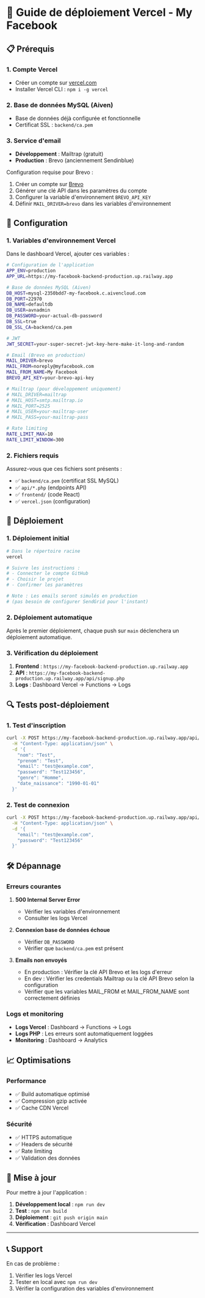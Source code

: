 # 🚀 Guide de déploiement Vercel - My Facebook

## 📋 Prérequis

### 1. **Compte Vercel**

- Créer un compte sur [vercel.com](https://vercel.com)
- Installer Vercel CLI : `npm i -g vercel`

### 2. **Base de données MySQL (Aiven)**

- Base de données déjà configurée et fonctionnelle
- Certificat SSL : `backend/ca.pem`

### 3. **Service d'email**

- **Développement** : Mailtrap (gratuit)
- **Production** : Brevo (anciennement Sendinblue)

Configuration requise pour Brevo :

1. Créer un compte sur [Brevo](https://www.brevo.com/)
2. Générer une clé API dans les paramètres du compte
3. Configurer la variable d'environnement `BREVO_API_KEY`
4. Définir `MAIL_DRIVER=brevo` dans les variables d'environnement

## 🔧 Configuration

### 1. **Variables d'environnement Vercel**

Dans le dashboard Vercel, ajouter ces variables :

```bash
# Configuration de l'application
APP_ENV=production
APP_URL=https://my-facebook-backend-production.up.railway.app

# Base de données MySQL (Aiven)
DB_HOST=mysql-2350bdd7-my-facebook.c.aivencloud.com
DB_PORT=22970
DB_NAME=defaultdb
DB_USER=avnadmin
DB_PASSWORD=your-actual-db-password
DB_SSL=true
DB_SSL_CA=backend/ca.pem

# JWT
JWT_SECRET=your-super-secret-jwt-key-here-make-it-long-and-random

# Email (Brevo en production)
MAIL_DRIVER=brevo
MAIL_FROM=noreply@myfacebook.com
MAIL_FROM_NAME=My Facebook
BREVO_API_KEY=your-brevo-api-key

# Mailtrap (pour développement uniquement)
# MAIL_DRIVER=mailtrap
# MAIL_HOST=smtp.mailtrap.io
# MAIL_PORT=2525
# MAIL_USER=your-mailtrap-user
# MAIL_PASS=your-mailtrap-pass

# Rate limiting
RATE_LIMIT_MAX=10
RATE_LIMIT_WINDOW=300
```

### 2. **Fichiers requis**

Assurez-vous que ces fichiers sont présents :

- ✅ `backend/ca.pem` (certificat SSL MySQL)
- ✅ `api/*.php` (endpoints API)
- ✅ `frontend/` (code React)
- ✅ `vercel.json` (configuration)

## 🚀 Déploiement

### 1. **Déploiement initial**

```bash
# Dans le répertoire racine
vercel

# Suivre les instructions :
# - Connecter le compte GitHub
# - Choisir le projet
# - Confirmer les paramètres

# Note : Les emails seront simulés en production
# (pas besoin de configurer SendGrid pour l'instant)
```

### 2. **Déploiement automatique**

Après le premier déploiement, chaque push sur `main` déclenchera un déploiement automatique.

### 3. **Vérification du déploiement**

1. **Frontend** : `https://my-facebook-backend-production.up.railway.app`
2. **API** : `https://my-facebook-backend-production.up.railway.app/api/signup.php`
3. **Logs** : Dashboard Vercel → Functions → Logs

## 🔍 Tests post-déploiement

### 1. **Test d'inscription**

```bash
curl -X POST https://my-facebook-backend-production.up.railway.app/api/signup.php \
  -H "Content-Type: application/json" \
  -d '{
    "nom": "Test",
    "prenom": "Test",
    "email": "test@example.com",
    "password": "Test123456",
    "genre": "Homme",
    "date_naissance": "1990-01-01"
  }'
```

### 2. **Test de connexion**

```bash
curl -X POST https://my-facebook-backend-production.up.railway.app/api/login.php \
  -H "Content-Type: application/json" \
  -d '{
    "email": "test@example.com",
    "password": "Test123456"
  }'
```

## 🛠️ Dépannage

### **Erreurs courantes**

1. **500 Internal Server Error**

   - Vérifier les variables d'environnement
   - Consulter les logs Vercel

2. **Connexion base de données échoue**

   - Vérifier `DB_PASSWORD`
   - Vérifier que `backend/ca.pem` est présent

3. **Emails non envoyés**
   - En production : Vérifier la clé API Brevo et les logs d'erreur
   - En dev : Vérifier les credentials Mailtrap ou la clé API Brevo selon la configuration
   - Vérifier que les variables MAIL_FROM et MAIL_FROM_NAME sont correctement définies

### **Logs et monitoring**

- **Logs Vercel** : Dashboard → Functions → Logs
- **Logs PHP** : Les erreurs sont automatiquement loggées
- **Monitoring** : Dashboard → Analytics

## 📈 Optimisations

### **Performance**

- ✅ Build automatique optimisé
- ✅ Compression gzip activée
- ✅ Cache CDN Vercel

### **Sécurité**

- ✅ HTTPS automatique
- ✅ Headers de sécurité
- ✅ Rate limiting
- ✅ Validation des données

## 🔄 Mise à jour

Pour mettre à jour l'application :

1. **Développement local** : `npm run dev`
2. **Test** : `npm run build`
3. **Déploiement** : `git push origin main`
4. **Vérification** : Dashboard Vercel

---

## 📞 Support

En cas de problème :

1. Vérifier les logs Vercel
2. Tester en local avec `npm run dev`
3. Vérifier la configuration des variables d'environnement
